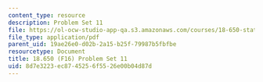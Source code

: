 ```yaml
---
content_type: resource
description: Problem Set 11
file: https://ol-ocw-studio-app-qa.s3.amazonaws.com/courses/18-650-statistics-for-applications-fall-2016/8d7e3223ec8745256f5526e00b04d87d_MIT18_650F16_PSet11.pdf
file_type: application/pdf
parent_uid: 19ae26e0-d02b-2a15-b25f-79987b5fbfbe
resourcetype: Document
title: 18.650 (F16) Problem Set 11
uid: 8d7e3223-ec87-4525-6f55-26e00b04d87d
---
```

